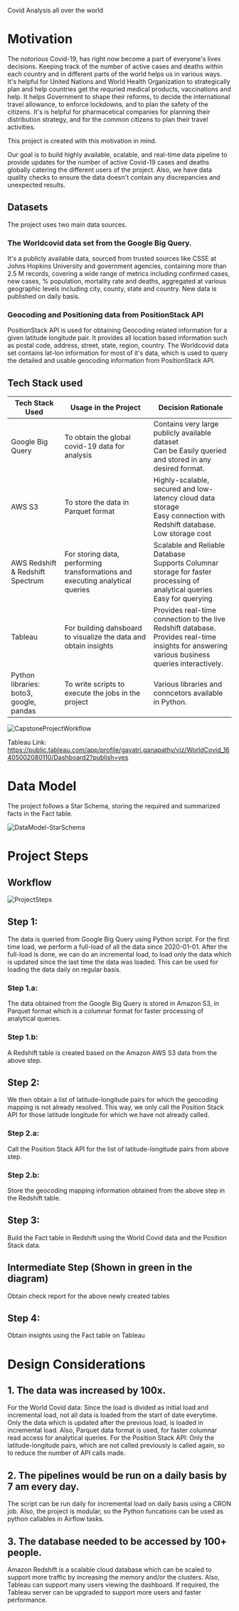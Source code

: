 Covid Analysis all over the world

# Motivation

The notorious Covid-19, has right now become a part of everyone's lives decisions. Keeping track of the number of active cases and deaths within each country and in different parts of the world helps us in various ways. It's helpful for United Nations and World Health Organization to strategically plan and help countries get the requried medical products, vaccinations and help. It helps Government to shape their reforms, to decide the international travel allowance, to enforce lockdowns, and to plan the safety of the citizens. It's is helpful for pharmacetical companies for planning their distribution strategy, and for the common citizens to plan their travel activities. 

This project is created with this motivation in mind.

Our goal is to build highly available, scalable, and real-time data pipeline to provide updates for the number of active Covid-19 cases and deaths globally catering the different users of the project. Also, we have data quality checks to ensure the data doesn't contain any discrepancies and unexpected results. 

## Datasets

The project uses two main data sources. 
### The Worldcovid data set from the Google Big Query. 
It's a publicly available data, sourced from trusted sources like CSSE at Johns Hopkins University and government agencies, containing more than 2.5 M records, covering a wide range of metrics including confirmed cases, new cases, % population, mortality rate and deaths, aggregated at various geographic levels including city, county, state and country. New data is published on daily basis.

### Geocoding and Positioning data from PositionStack API
PositionStack API is used for obtaining Geocoding related information for a given latitude longitude pair. It provides all location based information such as postal code, address, street, state, region, country. The Worldcovid data set contains lat-lon information for most of it's data, which is used to query the detailed and usable geocoding information from PositionStack API. 

## Tech Stack used


| Tech Stack Used   | Usage in the Project      					  | Decision Rationale |
|-------------------|-------------------------------------------------|--------------------|
| Google Big Query  | To obtain the global covid-19 data for analysis | Contains very large publicly available dataset <br />Can be Easily queried and stored in any desired format. |
| AWS S3 			| To store the data in Parquet format 			  | Highly-scalable, secured and low-latency cloud data storage <br /> Easy connection with Redshift database. <br /> Low storage cost |
| AWS Redshift & Redshift Spectrum 	|  For storing data, performing transformations and executing analytical queries 													| Scalable and Reliable Database <br /> Supports Columnar storage for faster processing of analytical queries <br /> Easy for querying <br /> 
| Tableau 			| For building dahsboard to visualize the data and obtain insights | Provides real-time connection to the live Redshift database. <br /> Provides real-time insights for answering various business queries interactively. |
| Python libraries:  boto3, google, pandas | To write scripts to execute the jobs in the project | Various libraries and conncetors available in Python. |

<!-- ![IntendedCapstoneProjectWorkflow](readme_images/IntendedCapstoneProjectWorkflow.png) -->

![CapstoneProjectWorkflow](readme_images/CapstoneProjectWorkflow.png)

Tableau Link: https://public.tableau.com/app/profile/gayatri.ganapathy/viz/WorldCovid_16405002080110/Dashboard2?publish=yes

# Data Model

The project follows a Star Schema, storing the required and summarized facts in the Fact table. 

![DataModel-StarSchema](readme_images/DataModel-StarSchema.png)

# Project Steps

## Workflow

![ProjectSteps](readme_images/ProjectSteps-1.png)

## Step 1:
The data is queried from Google Big Query using Python script. For the first time load, we perform a full-load of all the data since 2020-01-01. After the full-load is done, we can do an incremental load, to load only the data which is updated since the last time the data was loaded. This can be used for loading the data daily on regular basis. 

### Step 1.a:
The data obtained from the Google Big Query is stored in Amazon S3, in Parquet format which is a columnar format for faster processing of analytical queries. 

### Step 1.b:
A Redshift table is created based on the Amazon AWS S3 data from the above step. 

## Step 2:
We then obtain a list of latitude-longitude pairs for which the geocoding mapping is not already resolved. This way, we only call the Position Stack API for those latitude longitude for which we have not already called. 

### Step 2.a:
Call the Position Stack API for the list of latitude-longitude pairs from above step. 

### Step 2.b: 
Store the geocoding mapping information obtained from the above step in the Redshift table. 

## Step 3:
Build the Fact table in Redshift using the World Covid data and the Position Stack data.

## Intermediate Step (Shown in green in the diagram)
Obtain check report for the above newly created tables

## Step 4: 
Obtain insights using the Fact table on Tableau

# Design Considerations

## 1. The data was increased by 100x.
For the World Covid data:
Since the load is divided as initial load and incremental load, not all data is loaded from the start of date everytime. 
Only the data which is updated after the previous load, is loaded in incremental load. 
Also, Parquet data format is used, for faster columnar read access for analytical queries. 
For the Position Stack API:
Only the latitude-longitude pairs, which are not called previously is called again, so to reduce the number of API calls made. 

## 2. The pipelines would be run on a daily basis by 7 am every day.
The script can be run daily for incremental load on daily basis using a CRON job. 
Also, the project is modular, so the Python funcations can be used as python callables in Airflow tasks. 

## 3. The database needed to be accessed by 100+ people.
Amazon Redshift is a scalable cloud database which can be scaled to support more traffic by increasing the memory and/or the clusters. Also, Tableau can support many users viewing the dashboard. If required, the Tableau server can be upgraded to support more users and faster performance. 

